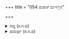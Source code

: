 +++
title = "054 ಮರುಳೆ ಮಞ್ಜಿನ"

+++

<details><summary>ಗದ್ಯ (ಕ.ಗ.ಪ) </summary>

54. "ಹುಚ್ಚನೆ, ಮಂಜಿನ ಮಳೆಗೆ ಕುಲಪರ್ವತಗಳು ಹೇಗೆ ಕರಗುವುದಿಲ್ಲವೋ ಹಾಗೆಯೇ ನೀನು ಹೊಡೆದ ಬಾಣಗಳ ಪಂಜರಕ್ಕೆ ಪಾಂಡವರ ಕಡೆಗಿರುವ ವೀರರಾಗಲೀ, ಮಹಾರಥರಾಗಲೀ ಸಿಕ್ಕಿ ಹಾಕಿಕೊಳ್ಳುವುದಿಲ್ಲ ಈಗ ನಾವು ಬಿಡುವ ಬಾಣಗಳಿಂದ ನಿನ್ನನ್ನು ನೀನು ರಕ್ಷಿಸಿಕೊ" ಎನ್ನುತ್ತಾ ದ್ರುಪದ ಹಾಗೂ ವಿರಾಟ ರಾಜರು ಚಪ್ಪರಿಸಿ ಬಾಣಗಳ ಕಿರಣ ಮಾಲೆಯನ್ನು ದ್ರೋಣನ ಕಡೆಗೆ ಸುರಿಸಿದರು. ಬಾಣಗಳ ಹೊಳಪು ಎಲ್ಲ ದಿಕ್ಕುಗಳನ್ನೂ ತುಂಬಿದವು.
</details>

<details><summary>ಪದಾರ್ಥ (ಕ.ಗ.ಪ) </summary>

ಮರುಳೆ-ಹುಚ್ಚ, ನೀನೆಚ್ಚ-ನೀನು ಬಾಣಬಿಟ್ಟ, ಚಪ್ಪರಿಸಿ-ಕೂಗಿ, ಸರಳ-ಬಾಣದ, ರಶ್ಮಿ-ಕಿರಣ, ಮುಕ್ಕುರುಕಿದವು-ಮುತ್ತಿಕೊಂಡವು
</details>
